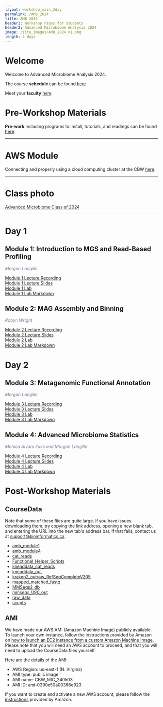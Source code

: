 ```yaml
---
layout: workshop_main_2day
permalink: /AMB_2024
title: AMB 2024
header1: Workshop Pages for Students
header2: Advanced Microbiome Analysis 2024
image: /site_images/AMB_2024_v1.png
length: 2 days
---
```


# Welcome <a id="welcome"></a>

Welcome to Advanced Microbiome Analysis 2024.  

The course **schedule** can be found [here](https://bioinformaticsdotca.github.io/AMB_2024_schedule)

Meet your **faculty** [here](https://drive.google.com/file/d/1JZOkzeXLfJtE3R5qJSg4O8m6kVpzdamZ/view?usp=sharing)

# Pre-Workshop Materials <a id="preworkshop"></a>

**Pre-work** including programs to install, tutorials, and readings can be found [here](https://forms.gle/xymhx8dD65BE2noU8).

***

# AWS Module <a id="preworkshop"></a>

Connecting and properly using a cloud computing cluster at the CBW [here](/BMB_2024_AWSUNIX).  

***

# Class photo

[Advanced Microbiome Class of 2024](https://drive.google.com/file/d/1hSTLDnma51X0khtpHhPGJUdThp0lmU2G/view?usp=sharing)  

***

# Day 1 <a id="day1"></a>

##  Module 1: Introduction to MGS and Read-Based Profiling

*<font color="#827e9c">Morgan Langille</font>*  

[Module 1 Lecture Recording](https://youtu.be/G9bwmZ0IPAE?si=NS1w-YjW96Kmm0-6)  
[Module 1 Lecture Slides](https://drive.google.com/file/d/1jdx8_ni10RQZepJNOmIVrSOvdx5DyseC/view?usp=sharing)  
[Module 1 Lab](/AMB_2024_module1)  
[Module 1 Lab Markdown](https://drive.google.com/file/d/1dAbP9Dr0p8SAjFalngxg2NhkXqdbJcAD/view?usp=sharing)

##  Module 2: MAG Assembly and Binning

*<font color="#827e9c">Robyn Wright</font>*  

[Module 2 Lecture Recording](https://youtu.be/g_ZpIyp9hAI?si=j_uaR-DqQMS2pE4L)  
[Module 2 Lecture Slides](https://drive.google.com/file/d/1YpNeCh1L7w0-Kcdh6O1K9O6wA8_B3-Vv/view?usp=sharing)  
[Module 2 Lab](/AMB_2024_module2)  
[Module 2 Lab Markdown](https://drive.google.com/file/d/1O57dU0zM5w5iTOrhcMF5XZtjNC-M9UKQ/view?usp=sharing)

# Day 2 <a id="day2"></a>

##  Module 3: Metagenomic Functional Annotation

*<font color="#827e9c">Morgan Langille</font>*  

[Module 3 Lecture Recording](https://youtu.be/Zun7Iv-ASCk)    
[Module 3 Lecture Slides](https://drive.google.com/file/d/1Omvxp4bSEfVcqK_5VHGX2nYwU8067d_R/view?usp=sharing)  
[Module 3 Lab](/AMB_2024_module3)  
[Module 3 Lab Markdown](https://drive.google.com/file/d/1z6THLA0MfM5rB9POvRc-OS3uiq8eKa04/view?usp=sharing)  

##  Module 4: Advanced Microbiome Statistics

*<font color="#827e9c">Monica Alvaro Fuss and Morgan Langille</font>*  

[Module 4 Lecture Recording](https://youtu.be/-QEMDJ8pkJg)  
[Module 4 Lecture Slides](https://drive.google.com/file/d/12KldaimsQyMwOzFy2e3SegxpPs6iLq6_/view?usp=sharing)  
[Module 4 Lab](/AMB_2024_module4)  
[Module 4 Lab Markdown](https://drive.google.com/file/d/1OYsVDoy2ionVtz0SvtALZWQQzCl9PA_T/view?usp=sharing)   

# Post-Workshop Materials <a id="postworkshop"></a>
## CourseData
Note that some of these files are quite large. If you have issues downloading them, try copying the link address, opening a new blank tab, and entering the URL into the new tab's address bar. If that fails, contact us at support@bioinformatics.ca.
- [amb_module1](https://hpc4health.ca/cbw/2024/MIC/amb_module1.tar.gz)
- [amb_module4](https://hpc4health.ca/cbw/2024/MIC/amb_module4.tar.gz)
- [cat_reads](https://hpc4health.ca/cbw/2024/MIC/cat_reads.tar.gz)
- [Functional_Helper_Scripts](https://hpc4health.ca/cbw/2024/MIC/Functional_Helper_Scripts.tar.gz)
- [kneaddata_cat_reads](https://hpc4health.ca/cbw/2024/MIC/kneaddata_cat_reads.tar.gz)
- [kneaddata_out](https://hpc4health.ca/cbw/2024/MIC/kneaddata_out.tar.gz)
- [kraken2_outraw_RefSeqCompleteV205](https://hpc4health.ca/cbw/2024/MIC/kraken2_outraw_RefSeqCompleteV205.tar.gz)
- [mapped_matched_fastq](https://hpc4health.ca/cbw/2024/MIC/mapped_matched_fastq.tar.gz)
- [MMSeqs2_db](https://hpc4health.ca/cbw/2024/MIC/MMSeqs2_db.tar.gz)
- [mmseqs_U90_out](https://hpc4health.ca/cbw/2024/MIC/mmseqs_U90_out.tar.gz)
- [raw_data](https://hpc4health.ca/cbw/2024/MIC/raw_data.tar.gz)
- [scripts](https://hpc4health.ca/cbw/2024/MIC/scripts.tar.gz)

## AMI
We have made our AWS AMI (Amazon Machine Image) publicly available. To launch your own instance, follow the instructions provided by Amazon on [how to launch an EC2 instance from a custom Amazon Machine Image](https://repost.aws/knowledge-center/launch-instance-custom-ami). Please note that you will need an AWS account to proceed, and that you will need to upload the CourseData files yourself.

Here are the details of the AMI:
- AWS Region: us-east-1 (N. Virgina)
- AMI type: public image
- AMI name: CBW_MIC_240503
- AMI ID: ami-0390e50a00366e923

If you want to create and activate a new AWS account, please follow the [instructions](https://aws.amazon.com/premiumsupport/knowledge-center/create-and-activate-aws-account/) provided by Amazon.
